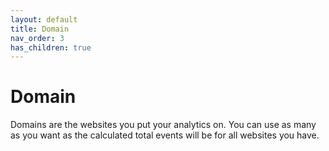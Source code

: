 ```yaml
---
layout: default
title: Domain
nav_order: 3
has_children: true
---
```


# Domain

Domains are the websites you put your analytics on. You can use as many as you want as the calculated total events will be for all websites you have.
